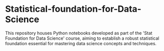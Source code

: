 # Statistical-foundation-for-Data-Science

This repository houses Python notebooks developed as part of the 'Stat Foundation for Data Science' course, aiming to establish a robust statistical foundation essential for mastering data science concepts and techniques.
